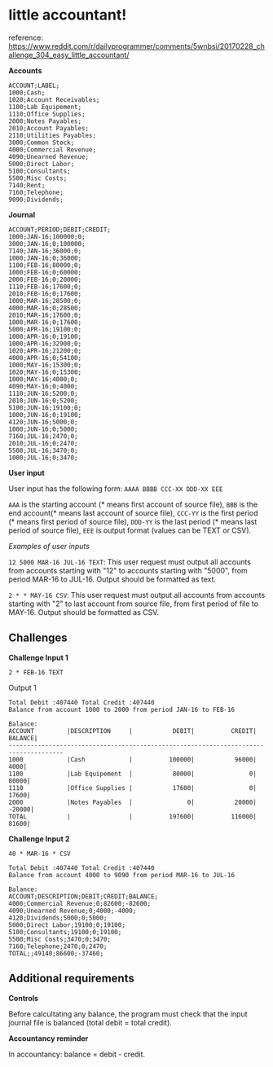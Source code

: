 # little accountant!

reference: https://www.reddit.com/r/dailyprogrammer/comments/5wnbsi/20170228_challenge_304_easy_little_accountant/

**Accounts**
```
ACCOUNT;LABEL;
1000;Cash;
1020;Account Receivables;
1100;Lab Equipement;
1110;Office Supplies;
2000;Notes Payables;
2010;Account Payables;
2110;Utilities Payables;
3000;Common Stock;
4000;Commercial Revenue;
4090;Unearned Revenue;
5000;Direct Labor;
5100;Consultants;
5500;Misc Costs;
7140;Rent;
7160;Telephone;
9090;Dividends;
```

**Journal**
```
ACCOUNT;PERIOD;DEBIT;CREDIT;
1000;JAN-16;100000;0;
3000;JAN-16;0;100000;
7140;JAN-16;36000;0;
1000;JAN-16;0;36000;
1100;FEB-16;80000;0;
1000;FEB-16;0;60000;
2000;FEB-16;0;20000;
1110;FEB-16;17600;0;
2010;FEB-16;0;17600;
1000;MAR-16;28500;0;
4000;MAR-16;0;28500;
2010;MAR-16;17600;0;
1000;MAR-16;0;17600;
5000;APR-16;19100;0;
1000;APR-16;0;19100;
1000;APR-16;32900;0;
1020;APR-16;21200;0;
4000;APR-16;0;54100;
1000;MAY-16;15300;0;
1020;MAY-16;0;15300;
1000;MAY-16;4000;0;
4090;MAY-16;0;4000;
1110;JUN-16;5200;0;
2010;JUN-16;0;5200;
5100;JUN-16;19100;0;
1000;JUN-16;0;19100;
4120;JUN-16;5000;0;
1000;JUN-16;0;5000;
7160;JUL-16;2470;0;
2010;JUL-16;0;2470;
5500;JUL-16;3470;0;
1000;JUL-16;0;3470;
```

**User input**

User input has the following form: `AAAA BBBB CCC-XX DDD-XX EEE`

`AAA` is the starting account (* means first account of source file), `BBB` is the end account(* means last account of source file), `CCC-YY` is the first period (* means first period of source file), `DDD-YY` is the last period (* means last period of source file), `EEE` is output format (values can be TEXT or CSV).

_Examples of user inputs_

`12 5000 MAR-16 JUL-16 TEXT`: This user request must output all accounts from accounts starting with "12" to accounts starting with "5000", from period MAR-16 to JUL-16. Output should be formatted as text.

`2 * * MAY-16 CSV`: This user request must output all accounts from accounts starting with "2" to last account from source file, from first period of file to MAY-16. Output should be formatted as CSV.

## Challenges

**Challenge Input 1**

`2 * FEB-16 TEXT`

Output 1
```
Total Debit :407440 Total Credit :407440
Balance from account 1000 to 2000 from period JAN-16 to FEB-16

Balance:
ACCOUNT         |DESCRIPTION     |           DEBIT|          CREDIT|         BALANCE|
-------------------------------------------------------------------------------------
1000            |Cash            |          100000|           96000|            4000|
1100            |Lab Equipement  |           80000|               0|           80000|
1110            |Office Supplies |           17600|               0|           17600|
2000            |Notes Payables  |               0|           20000|          -20000|
TOTAL           |                |          197600|          116000|           81600|
```

**Challenge Input 2**

`40 * MAR-16 * CSV`

```
Total Debit :407440 Total Credit :407440
Balance from account 4000 to 9090 from period MAR-16 to JUL-16

Balance:
ACCOUNT;DESCRIPTION;DEBIT;CREDIT;BALANCE;
4000;Commercial Revenue;0;82600;-82600;
4090;Unearned Revenue;0;4000;-4000;
4120;Dividends;5000;0;5000;
5000;Direct Labor;19100;0;19100;
5100;Consultants;19100;0;19100;
5500;Misc Costs;3470;0;3470;
7160;Telephone;2470;0;2470;
TOTAL;;49140;86600;-37460;
```

## Additional requirements

**Controls**

Before calcultating any balance, the program must check that the input journal file is balanced (total debit = total credit).

**Accountancy reminder**

In accountancy: balance = debit - credit.
